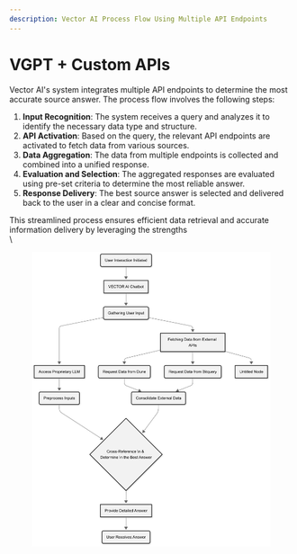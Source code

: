 ```yaml
---
description: Vector AI Process Flow Using Multiple API Endpoints
---
```


# VGPT + Custom APIs

Vector AI's system integrates multiple API endpoints to determine the most accurate source answer. The process flow involves the following steps:

1. **Input Recognition**: The system receives a query and analyzes it to identify the necessary data type and structure.
2. **API Activation**: Based on the query, the relevant API endpoints are activated to fetch data from various sources.
3. **Data Aggregation**: The data from multiple endpoints is collected and combined into a unified response.
4. **Evaluation and Selection**: The aggregated responses are evaluated using pre-set criteria to determine the most reliable answer.
5. **Response Delivery**: The best source answer is selected and delivered back to the user in a clear and concise format.

This streamlined process ensures efficient data retrieval and accurate information delivery by leveraging the strengths\
\


<figure><img src="../../../.gitbook/assets/mermaid-ai-diagram-2025-05-25-234021.png" alt=""><figcaption></figcaption></figure>
